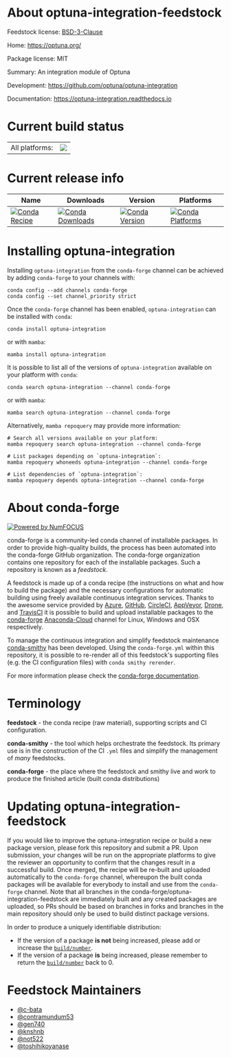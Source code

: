 About optuna-integration-feedstock
==================================

Feedstock license: [BSD-3-Clause](https://github.com/conda-forge/optuna-integration-feedstock/blob/main/LICENSE.txt)

Home: https://optuna.org/

Package license: MIT

Summary: An integration module of Optuna

Development: https://github.com/optuna/optuna-integration

Documentation: https://optuna-integration.readthedocs.io

Current build status
====================


<table><tr><td>All platforms:</td>
    <td>
      <a href="https://dev.azure.com/conda-forge/feedstock-builds/_build/latest?definitionId=19644&branchName=main">
        <img src="https://dev.azure.com/conda-forge/feedstock-builds/_apis/build/status/optuna-integration-feedstock?branchName=main">
      </a>
    </td>
  </tr>
</table>

Current release info
====================

| Name | Downloads | Version | Platforms |
| --- | --- | --- | --- |
| [![Conda Recipe](https://img.shields.io/badge/recipe-optuna--integration-green.svg)](https://anaconda.org/conda-forge/optuna-integration) | [![Conda Downloads](https://img.shields.io/conda/dn/conda-forge/optuna-integration.svg)](https://anaconda.org/conda-forge/optuna-integration) | [![Conda Version](https://img.shields.io/conda/vn/conda-forge/optuna-integration.svg)](https://anaconda.org/conda-forge/optuna-integration) | [![Conda Platforms](https://img.shields.io/conda/pn/conda-forge/optuna-integration.svg)](https://anaconda.org/conda-forge/optuna-integration) |

Installing optuna-integration
=============================

Installing `optuna-integration` from the `conda-forge` channel can be achieved by adding `conda-forge` to your channels with:

```
conda config --add channels conda-forge
conda config --set channel_priority strict
```

Once the `conda-forge` channel has been enabled, `optuna-integration` can be installed with `conda`:

```
conda install optuna-integration
```

or with `mamba`:

```
mamba install optuna-integration
```

It is possible to list all of the versions of `optuna-integration` available on your platform with `conda`:

```
conda search optuna-integration --channel conda-forge
```

or with `mamba`:

```
mamba search optuna-integration --channel conda-forge
```

Alternatively, `mamba repoquery` may provide more information:

```
# Search all versions available on your platform:
mamba repoquery search optuna-integration --channel conda-forge

# List packages depending on `optuna-integration`:
mamba repoquery whoneeds optuna-integration --channel conda-forge

# List dependencies of `optuna-integration`:
mamba repoquery depends optuna-integration --channel conda-forge
```


About conda-forge
=================

[![Powered by
NumFOCUS](https://img.shields.io/badge/powered%20by-NumFOCUS-orange.svg?style=flat&colorA=E1523D&colorB=007D8A)](https://numfocus.org)

conda-forge is a community-led conda channel of installable packages.
In order to provide high-quality builds, the process has been automated into the
conda-forge GitHub organization. The conda-forge organization contains one repository
for each of the installable packages. Such a repository is known as a *feedstock*.

A feedstock is made up of a conda recipe (the instructions on what and how to build
the package) and the necessary configurations for automatic building using freely
available continuous integration services. Thanks to the awesome service provided by
[Azure](https://azure.microsoft.com/en-us/services/devops/), [GitHub](https://github.com/),
[CircleCI](https://circleci.com/), [AppVeyor](https://www.appveyor.com/),
[Drone](https://cloud.drone.io/welcome), and [TravisCI](https://travis-ci.com/)
it is possible to build and upload installable packages to the
[conda-forge](https://anaconda.org/conda-forge) [Anaconda-Cloud](https://anaconda.org/)
channel for Linux, Windows and OSX respectively.

To manage the continuous integration and simplify feedstock maintenance
[conda-smithy](https://github.com/conda-forge/conda-smithy) has been developed.
Using the ``conda-forge.yml`` within this repository, it is possible to re-render all of
this feedstock's supporting files (e.g. the CI configuration files) with ``conda smithy rerender``.

For more information please check the [conda-forge documentation](https://conda-forge.org/docs/).

Terminology
===========

**feedstock** - the conda recipe (raw material), supporting scripts and CI configuration.

**conda-smithy** - the tool which helps orchestrate the feedstock.
                   Its primary use is in the construction of the CI ``.yml`` files
                   and simplify the management of *many* feedstocks.

**conda-forge** - the place where the feedstock and smithy live and work to
                  produce the finished article (built conda distributions)


Updating optuna-integration-feedstock
=====================================

If you would like to improve the optuna-integration recipe or build a new
package version, please fork this repository and submit a PR. Upon submission,
your changes will be run on the appropriate platforms to give the reviewer an
opportunity to confirm that the changes result in a successful build. Once
merged, the recipe will be re-built and uploaded automatically to the
`conda-forge` channel, whereupon the built conda packages will be available for
everybody to install and use from the `conda-forge` channel.
Note that all branches in the conda-forge/optuna-integration-feedstock are
immediately built and any created packages are uploaded, so PRs should be based
on branches in forks and branches in the main repository should only be used to
build distinct package versions.

In order to produce a uniquely identifiable distribution:
 * If the version of a package **is not** being increased, please add or increase
   the [``build/number``](https://docs.conda.io/projects/conda-build/en/latest/resources/define-metadata.html#build-number-and-string).
 * If the version of a package **is** being increased, please remember to return
   the [``build/number``](https://docs.conda.io/projects/conda-build/en/latest/resources/define-metadata.html#build-number-and-string)
   back to 0.

Feedstock Maintainers
=====================

* [@c-bata](https://github.com/c-bata/)
* [@contramundum53](https://github.com/contramundum53/)
* [@gen740](https://github.com/gen740/)
* [@knshnb](https://github.com/knshnb/)
* [@not522](https://github.com/not522/)
* [@toshihikoyanase](https://github.com/toshihikoyanase/)

